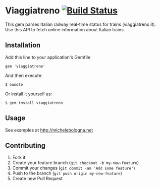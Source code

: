 # Viaggiatreno [![Build Status](https://travis-ci.org/colmarius/viaggiatreno.svg)](https://travis-ci.org/colmarius/viaggiatreno)

This gem parses Italian railway real-time status for trains (viaggiatreno.it).
Use this API to fetch online information about Italian trains.

## Installation

Add this line to your application's Gemfile:

    gem 'viaggiatreno'

And then execute:

    $ bundle

Or install it yourself as:

    $ gem install viaggiatreno

## Usage

See examples at http://michelebologna.net

## Contributing

1. Fork it
2. Create your feature branch (`git checkout -b my-new-feature`)
3. Commit your changes (`git commit -am 'Add some feature'`)
4. Push to the branch (`git push origin my-new-feature`)
5. Create new Pull Request

